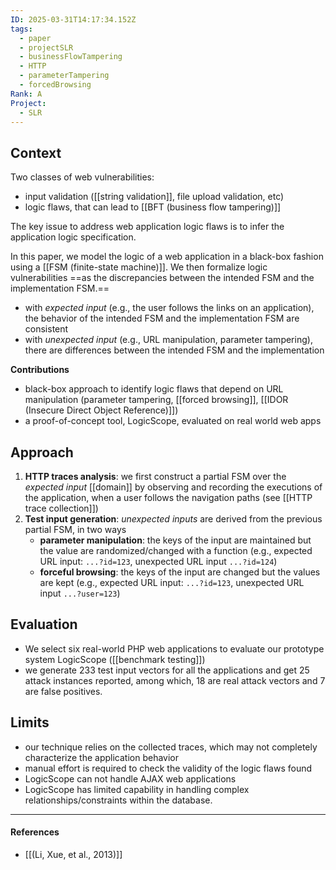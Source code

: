 ```yaml
---
ID: 2025-03-31T14:17:34.152Z
tags:
  - paper
  - projectSLR
  - businessFlowTampering
  - HTTP
  - parameterTampering
  - forcedBrowsing
Rank: A
Project:
  - SLR
---
```

## Context

Two classes of web vulnerabilities:
- input validation ([[string validation]], file upload validation, etc)
- logic flaws, that can lead to [[BFT (business flow tampering)]]

The key issue to address web application logic flaws is to infer the application logic specification.

In this paper, we model the logic of a web application in a black-box fashion using a [[FSM (finite-state machine)]]. We then formalize logic vulnerabilities ==as the discrepancies between the intended FSM and the implementation FSM.==
- with *expected input* (e.g., the user follows the links on an application), the behavior of the intended FSM and the implementation FSM are consistent
- with *unexpected input* (e.g., URL manipulation, parameter tampering), there are differences between the intended FSM and the implementation

**Contributions**
- black-box approach to identify logic flaws that depend on URL manipulation (parameter tampering, [[forced browsing]], [[IDOR (Insecure Direct Object Reference)]])
- a proof-of-concept tool, LogicScope, evaluated on real world web apps

## Approach

1. **HTTP traces analysis**: we first construct a partial FSM over the *expected input* [[domain]] by observing and recording the executions of the application, when a user follows the navigation paths (see [[HTTP trace collection]])
2. **Test input generation**: *unexpected inputs* are derived from the previous partial FSM, in two ways
	- **parameter manipulation**: the keys of the input are maintained but the value are randomized/changed with a function (e.g., expected URL input: `...?id=123`, unexpected URL input `...?id=124`)
	- **forceful browsing**: the keys of the input are changed but the values are kept (e.g., expected URL input: `...?id=123`, unexpected URL input `...?user=123`)

## Evaluation

- We select six real-world PHP web applications to evaluate our prototype system LogicScope ([[benchmark testing]])
- we generate 233 test input vectors for all the applications and get 25 attack instances reported, among which, 18 are real attack vectors and 7 are false positives.

## Limits

- our technique relies on the collected traces, which may not completely characterize the application behavior
- manual effort is required to check the validity of the logic flaws found
- LogicScope can not handle AJAX web applications
- LogicScope has limited capability in handling complex relationships/constraints within the database.

---
#### References
- [[(Li, Xue, et al., 2013)]]
